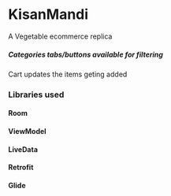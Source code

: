 # KisanMandi
A Vegetable ecommerce replica
##### Categories tabs/buttons available for filtering
Cart updates the items geting added

### Libraries used
#### Room
#### ViewModel
#### LiveData
#### Retrofit
#### Glide

